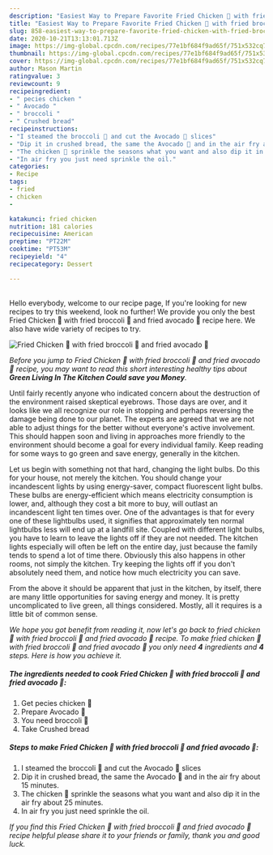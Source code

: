 ```yaml
---
description: "Easiest Way to Prepare Favorite Fried Chicken 🍗 with fried broccoli 🥦 and fried avocado 🥑"
title: "Easiest Way to Prepare Favorite Fried Chicken 🍗 with fried broccoli 🥦 and fried avocado 🥑"
slug: 858-easiest-way-to-prepare-favorite-fried-chicken-with-fried-broccoli-and-fried-avocado
date: 2020-10-21T13:13:01.713Z
image: https://img-global.cpcdn.com/recipes/77e1bf684f9ad65f/751x532cq70/fried-chicken-🍗-with-fried-broccoli-🥦-and-fried-avocado-🥑-recipe-main-photo.jpg
thumbnail: https://img-global.cpcdn.com/recipes/77e1bf684f9ad65f/751x532cq70/fried-chicken-🍗-with-fried-broccoli-🥦-and-fried-avocado-🥑-recipe-main-photo.jpg
cover: https://img-global.cpcdn.com/recipes/77e1bf684f9ad65f/751x532cq70/fried-chicken-🍗-with-fried-broccoli-🥦-and-fried-avocado-🥑-recipe-main-photo.jpg
author: Mason Martin
ratingvalue: 3
reviewcount: 9
recipeingredient:
- " pecies chicken "
- " Avocado "
- " broccoli "
- " Crushed bread"
recipeinstructions:
- "I steamed the broccoli 🥦 and cut the Avocado 🥑 slices"
- "Dip it in crushed bread, the same the Avocado 🥑 and in the air fry about 15 minutes."
- "The chicken 🐔 sprinkle the seasons what you want and also dip it in the air fry about 25 minutes."
- "In air fry you just need sprinkle the oil."
categories:
- Recipe
tags:
- fried
- chicken
- 

katakunci: fried chicken  
nutrition: 181 calories
recipecuisine: American
preptime: "PT22M"
cooktime: "PT53M"
recipeyield: "4"
recipecategory: Dessert

---
```

<br>
Hello everybody, welcome to our recipe page, If you're looking for new recipes to try this weekend, look no further! We provide you only the best Fried Chicken 🍗 with fried broccoli 🥦 and fried avocado 🥑 recipe here. We also have wide variety of recipes to try.
<br>


![Fried Chicken 🍗 with fried broccoli 🥦 and fried avocado 🥑](https://img-global.cpcdn.com/recipes/77e1bf684f9ad65f/751x532cq70/fried-chicken-🍗-with-fried-broccoli-🥦-and-fried-avocado-🥑-recipe-main-photo.jpg)

<i>Before you jump to Fried Chicken 🍗 with fried broccoli 🥦 and fried avocado 🥑 recipe, you may want to read this short interesting healthy tips about 
<strong>Green Living In The Kitchen Could save you Money</strong>.</i>
</br>

Until fairly recently anyone who indicated concern about the destruction of the environment raised skeptical eyebrows. Those days are over, and it looks like we all recognize our role in stopping and perhaps reversing the damage being done to our planet. The experts are agreed that we are not able to adjust things for the better without everyone's active involvement. This should happen soon and living in approaches more friendly to the environment should become a goal for every individual family. Keep reading for some ways to go green and save energy, generally in the kitchen.

Let us begin with something not that hard, changing the light bulbs. Do this for your house, not merely the kitchen. You should change your incandescent lights by using energy-saver, compact fluorescent light bulbs. These bulbs are energy-efficient which means electricity consumption is lower, and, although they cost a bit more to buy, will outlast an incandescent light ten times over. One of the advantages is that for every one of these lightbulbs used, it signifies that approximately ten normal lightbulbs less will end up at a landfill site. Coupled with different light bulbs, you have to learn to leave the lights off if they are not needed. The kitchen lights especially will often be left on the entire day, just because the family tends to spend a lot of time there. Obviously this also happens in other rooms, not simply the kitchen. Try keeping the lights off if you don't absolutely need them, and notice how much electricity you can save.

From the above it should be apparent that just in the kitchen, by itself, there are many little opportunities for saving energy and money. It is pretty uncomplicated to live green, all things considered. Mostly, all it requires is a little bit of common sense.


<i>We hope you got benefit from reading it, now let's go back to fried chicken 🍗 with fried broccoli 🥦 and fried avocado 🥑 recipe. To make fried chicken 🍗 with fried broccoli 🥦 and fried avocado 🥑 you only need <strong>4</strong> ingredients and <strong>4</strong> steps. Here is how you achieve it.
</i>

##### The ingredients needed to cook Fried Chicken 🍗 with fried broccoli 🥦 and fried avocado 🥑:

1. Get  pecies chicken 🐔
1. Prepare  Avocado 🥑
1. You need  broccoli 🥦
1. Take  Crushed bread


##### Steps to make Fried Chicken 🍗 with fried broccoli 🥦 and fried avocado 🥑:

1. I steamed the broccoli 🥦 and cut the Avocado 🥑 slices
1. Dip it in crushed bread, the same the Avocado 🥑 and in the air fry about 15 minutes.
1. The chicken 🐔 sprinkle the seasons what you want and also dip it in the air fry about 25 minutes.
1. In air fry you just need sprinkle the oil.


<i>If you find this Fried Chicken 🍗 with fried broccoli 🥦 and fried avocado 🥑 recipe helpful please share it to your friends or family, thank you and good luck.</i>
